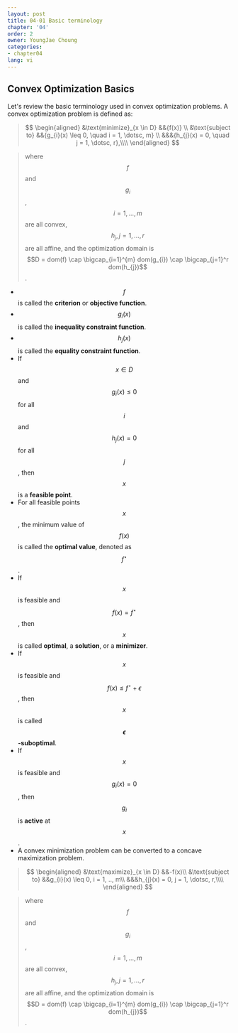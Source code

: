 ```yaml
---
layout: post
title: 04-01 Basic terminology
chapter: '04'
order: 2
owner: YoungJae Choung
categories:
- chapter04
lang: vi
---
```

## Convex Optimization Basics

Let's review the basic terminology used in convex optimization problems. A convex optimization problem is defined as:

>$$
\begin{aligned}
&\text{minimize}_{x \in D} &&{f(x)} \\
&\text{subject to} &&{g_{i}(x) \leq 0, \quad i = 1, \dotsc, m} \\
&&&{h_{j}(x) = 0, \quad j = 1, \dotsc, r},\\\\
\end{aligned}
$$

>where $$f$$ and $$g_{i}$$, $$i=1,\dotsc, m$$ are all convex,
>$$h_j, j = 1, \dotsc, r$$ are all affine,
>and the optimization domain is $$D = dom(f) \cap \bigcap_{i=1}^{m} dom(g_{i}) \cap  \bigcap_{j=1}^r dom(h_{j})$$.

* $$f$$ is called the **criterion** or **objective function**.
* $$g_{i}(x)$$ is called the **inequality constraint function**.
* $$h_{j}(x)$$ is called the **equality constraint function**.
* If $$x \in D$$ and $$g_{i}(x) \leq 0$$ for all $$i$$ and $$h_{j}(x) = 0$$ for all $$j$$, then $$x$$ is a **feasible point**.
* For all feasible points $$x$$, the minimum value of $$f(x)$$ is called the **optimal value**, denoted as $$f^{\star}$$.
* If $$x$$ is feasible and $$f(x) = f^{\star}$$, then $$x$$ is called **optimal**, a **solution**, or a **minimizer**.
* If $$x$$ is feasible and $$f(x) \le f^{\star} + \epsilon$$, then $$x$$ is called **$$\epsilon$$-suboptimal**.
* If $$x$$ is feasible and $$g_i(x) = 0$$, then $$g_i$$ is **active** at $$x$$.
* A convex minimization problem can be converted to a concave maximization problem.

>$$
\begin{aligned}
&\text{maximize}_{x \in D} &&-f(x)\\
&\text{subject to} &&g_{i}(x) \leq 0, i = 1, .., m\\
&&&h_{j}(x) = 0, j = 1, \dotsc, r,\\\\
\end{aligned}
$$

>where $$f$$ and $$g_{i}$$, $$i=1,\dotsc, m$$ are all convex,
>$$h_j, j = 1, \dotsc, r$$ are all affine,
>and the optimization domain is $$D = dom(f) \cap \bigcap_{i=1}^{m} dom(g_{i}) \cap  \bigcap_{j=1}^r dom(h_{j})$$.
